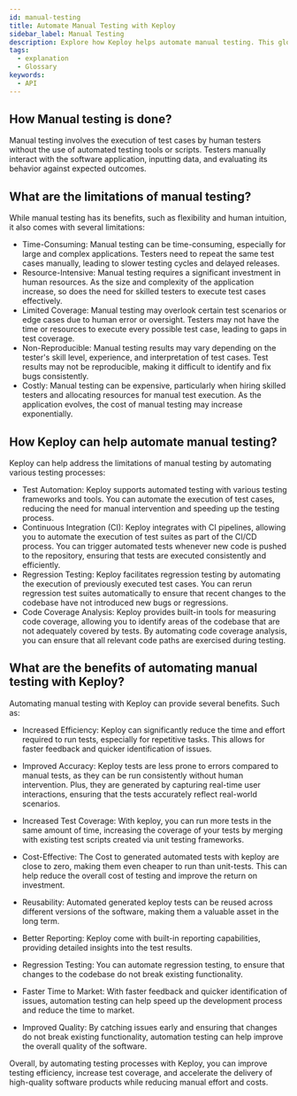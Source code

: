 ```yaml
---
id: manual-testing
title: Automate Manual Testing with Keploy
sidebar_label: Manual Testing
description: Explore how Keploy helps automate manual testing. This glossary simplifies key testing terms for beginners and enhances understanding of automated testing workflows.
tags:
  - explanation
  - Glossary
keywords:
  - API
---
```


## How Manual testing is done?

Manual testing involves the execution of test cases by human testers without the use of automated testing tools or scripts. Testers manually interact with the software application, inputting data, and evaluating its behavior against expected outcomes.

## What are the limitations of manual testing?

While manual testing has its benefits, such as flexibility and human intuition, it also comes with several limitations:

- Time-Consuming: Manual testing can be time-consuming, especially for large and complex applications. Testers need to repeat the same test cases manually, leading to slower testing cycles and delayed releases.
- Resource-Intensive: Manual testing requires a significant investment in human resources. As the size and complexity of the application increase, so does the need for skilled testers to execute test cases effectively.
- Limited Coverage: Manual testing may overlook certain test scenarios or edge cases due to human error or oversight. Testers may not have the time or resources to execute every possible test case, leading to gaps in test coverage.
- Non-Reproducible: Manual testing results may vary depending on the tester's skill level, experience, and interpretation of test cases. Test results may not be reproducible, making it difficult to identify and fix bugs consistently.
- Costly: Manual testing can be expensive, particularly when hiring skilled testers and allocating resources for manual test execution. As the application evolves, the cost of manual testing may increase exponentially.

## How Keploy can help automate manual testing?

Keploy can help address the limitations of manual testing by automating various testing processes:

- Test Automation: Keploy supports automated testing with various testing frameworks and tools. You can automate the execution of test cases, reducing the need for manual intervention and speeding up the testing process.
- Continuous Integration (CI): Keploy integrates with CI pipelines, allowing you to automate the execution of test suites as part of the CI/CD process. You can trigger automated tests whenever new code is pushed to the repository, ensuring that tests are executed consistently and efficiently.
- Regression Testing: Keploy facilitates regression testing by automating the execution of previously executed test cases. You can rerun regression test suites automatically to ensure that recent changes to the codebase have not introduced new bugs or regressions.
- Code Coverage Analysis: Keploy provides built-in tools for measuring code coverage, allowing you to identify areas of the codebase that are not adequately covered by tests. By automating code coverage analysis, you can ensure that all relevant code paths are exercised during testing.

## What are the benefits of automating manual testing with Keploy?

Automating manual testing with Keploy can provide several benefits. Such as:

- Increased Efficiency: Keploy can significantly reduce the time and effort required to run tests, especially for repetitive tasks. This allows for faster feedback and quicker identification of issues.

- Improved Accuracy: Keploy tests are less prone to errors compared to manual tests, as they can be run consistently without human intervention. Plus, they are generated by capturing real-time user interactions, ensuring that the tests accurately reflect real-world scenarios.

- Increased Test Coverage: With keploy, you can run more tests in the same amount of time, increasing the coverage of your tests by merging with existing test scripts created via unit testing frameworks.

- Cost-Effective: The Cost to generated automated tests with keploy are close to zero, making them even cheaper to run than unit-tests. This can help reduce the overall cost of testing and improve the return on investment.

- Reusability: Automated generated keploy tests can be reused across different versions of the software, making them a valuable asset in the long term.

- Better Reporting: Keploy come with built-in reporting capabilities, providing detailed insights into the test results.

- Regression Testing: You can automate regression testing, to ensure that changes to the codebase do not break existing functionality.

- Faster Time to Market: With faster feedback and quicker identification of issues, automation testing can help speed up the development process and reduce the time to market.

- Improved Quality: By catching issues early and ensuring that changes do not break existing functionality, automation testing can help improve the overall quality of the software.

Overall, by automating testing processes with Keploy, you can improve testing efficiency, increase test coverage, and accelerate the delivery of high-quality software products while reducing manual effort and costs.
